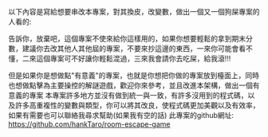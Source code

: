 以下內容是寫給想要串改本專案，對其換皮，改變數，做出一個又一個狗屎專案的人看的:

告訴你，放棄吧，這個專案不使來給你這樣用的，如果你想要輕鬆的拿到期末分數，建議你去改其他人其他屆的專案，不要來抄這邊的東西，一來你可能會看不懂，二來這個專案可不好讓你輕鬆混過，三來我會請你去吃屎，給我滾!!!


但是如果你是想做點"有意義"的專案，也就是你想把你做的專案放到檯面上，同時也想做點擊為主要操控的解謎遊戲，歡迎你來參考，並且改進本架構，做出一個有意義的專案
本專案許多地方並沒有做到統一與一致，有許多沒用到的程式碼，以及許多高重複性的變數與類型，你可以將其改良，使程式碼更加美觀以及有效率，如果有需要也可以聯絡我尋求幫助(如果我有空的話)
此專案的github網址: https://github.com/hankTaro/room-escape-game
